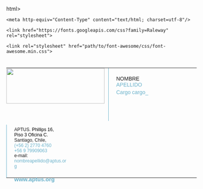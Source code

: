 html>
  <head>

    <meta http-equiv="Content-Type" content="text/html; charset=utf-8"/>

    <link href="https://fonts.googleapis.com/css?family=Raleway" rel="stylesheet">

    <link rel="stylesheet" href="path/to/font-awesome/css/font-awesome.min.css">

  </head>

  <body>
  	<table width="100%" cellpadding="0" cellspacing="0" border="0" style="max-width: 700px; padding: 20px 0px; vertical-align: middel;">
  		<tr>
  			<td width="260px" height="94px" style="display:block; float:left; padding: 0px 10px 0px 0px; margin-bottom: 10px;"><img src="https://www.aptus.org/web/wp-content//uploads/2022/01/Aptuslogo-GPTW_firma_1.png" width="260" height="94" alt=""/></td>
  			<td width="125px" height="140px" style="display:block; float:left; padding: 0px 20px; border-left: solid 1px #69B1CA; margin-bottom: 10px;">
  				<p style="font-family:Helvetica, Arial, sans-serif;font-size: 14px;line-height: 16px;font-weight: 500;text-transform: uppercase; margin: 0px; margin-top: 20px;">Nombre <br><span style="color: #69B1ca">Apellido</span></p>
  				<p style="font-family:Helvetica, Arial, sans-serif;font-size: 14px;line-height: 16px;color: #69B1ca;margin:4px 0px;">Cargo cargo_</p>
  			</td>
  			<td width="139px" height="140px" style="display:block; float:left; padding: 0px 0px 0px 20px; border-left: solid 1px #69B1CA;">
  				<p style="font-family:Helvetica, Arial, sans-serif;font-size: 12px;line-height: 14px;margin:0px; margin-bottom: 0px; margin-top: 6px;">APTUS. <a style="font-family:Helvetica, Arial, sans-serif;font-size: 12px;line-height: 14px;color: #000000; text-decoration: none;" href="https://maps.google.com/?q=Phillips+16,+Piso+3+Oficina+C&entry=gmail&source=g">Phillips 16,<br>Piso 3 Oficina C.</a><br> Santiago, Chile,<br>
            <a style="font-family:Helvetica, Arial, sans-serif;font-size: 12px;line-height: 14px;color: #69B1ca; text-decoration: none;" href="tel:+56%202%202770%204760" value="+56227704760">(+56 2) 2770 4760</a><br><a style="font-family:Helvetica, Arial, sans-serif;font-size: 12px;line-height: 14px;color: #69B1ca; text-decoration: none;" href="tel:+56%209%207990%209063" value="+56979909063">+56 9 79909063</a></p>
          <p style="font-family:Helvetica, Arial, sans-serif;font-size: 12px;line-height: 13px;margin:0px; margin-bottom: 0px;">e-mail:<br><a style="font-family:Helvetica, Arial, sans-serif;font-size: 12px;line-height: 14px;color: #69B1ca; text-decoration: none;" href="mailto:info@aptus.org"> nombreapellido@aptus.org</a></p><br>
  				<a style="font-family:Helvetica, Arial, sans-serif;font-size: 15px;line-height: 16px;font-weight: 600;color: #69B1ca; text-decoration: none; margin:0px;" href="https://aptus.org/" target="blank">www.aptus.org</a>
  			</td>
  		</tr>
  	</table>
  </body>
</html>
